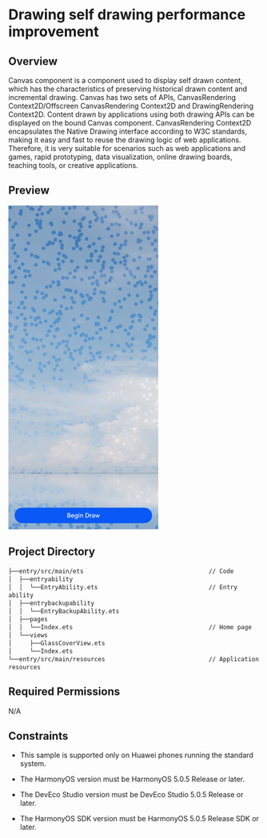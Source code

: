 # **Drawing self drawing performance improvement**
## Overview
Canvas component is a component used to display self drawn content, which has the characteristics of preserving historical drawn content and incremental drawing. Canvas has two sets of APIs, CanvasRendering Context2D/Offscreen CanvasRendering Context2D and DrawingRendering Context2D. Content drawn by applications using both drawing APIs can be displayed on the bound Canvas component. CanvasRendering Context2D encapsulates the Native Drawing interface according to W3C standards, making it easy and fast to reuse the drawing logic of web applications. Therefore, it is very suitable for scenarios such as web applications and games, rapid prototyping, data visualization, online drawing boards, teaching tools, or creative applications.

## Preview

<img alt="img.png" src="./screenshots/Screenshot.png" width="300"/>

## Project Directory
``` 
├──entry/src/main/ets                                   // Code
│  ├──entryability
│  │  └──EntryAbility.ets                               // Entry ability
│  ├──entrybackupability
│  │  └──EntryBackupAbility.ets
│  ├──pages                              
│  │  └──Index.ets                                      // Home page
│  └──views
│     ├──GlassCoverView.ets                       
│     └──Index.ets                                 
└──entry/src/main/resources                             // Application resources
```
## Required Permissions
N/A

## Constraints
* This sample is supported only on Huawei phones running the standard system.

* The HarmonyOS version must be HarmonyOS 5.0.5 Release or later.

* The DevEco Studio version must be DevEco Studio 5.0.5 Release or later.

* The HarmonyOS SDK version must be HarmonyOS 5.0.5 Release SDK or later.
